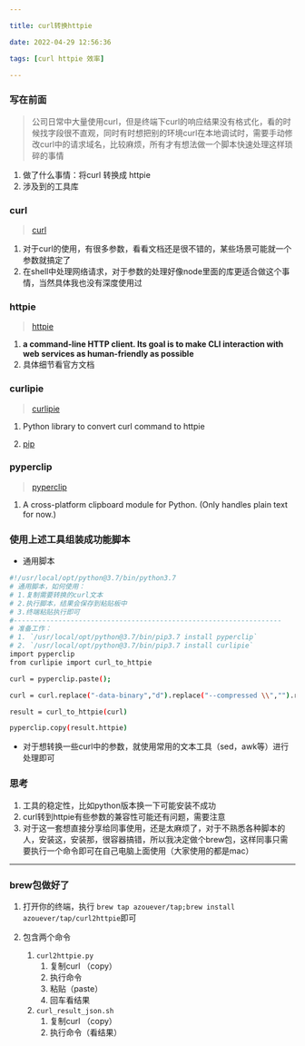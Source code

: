 ```yaml
---

title: curl转换httpie

date: 2022-04-29 12:56:36

tags: [curl httpie 效率]

---
```


### 写在前面

> 公司日常中大量使用curl，但是终端下curl的响应结果没有格式化，看的时候找字段很不直观，同时有时想把别的环境curl在本地调试时，需要手动修改curl中的请求域名，比较麻烦，所有才有想法做一个脚本快速处理这样琐碎的事情

1. 做了什么事情：将curl 转换成 httpie
1. 涉及到的工具库


### curl

>[curl](https://curl.se )

1. 对于curl的使用，有很多参数，看看文档还是很不错的，某些场景可能就一个参数就搞定了
2. 在shell中处理网络请求，对于参数的处理好像node里面的库更适合做这个事情，当然具体我也没有深度使用过

### httpie

> [httpie]( https://httpie.io)

1. **a command-line HTTP client. Its goal is to make CLI interaction with web services as human-friendly as possible**
1. 具体细节看官方文档

### curlipie

> [curlipie](https://github.com/hongquan/CurliPie)

1. Python library to convert curl command to httpie

2. [pip]( https://pypi.org/project/curlipie)

### pyperclip

> [pyperclip](https://pypi.org/project/pyperclip)

1. A cross-platform clipboard module for Python. (Only handles plain text for now.)

### 使用上述工具组装成功能脚本

- 通用脚本

```bash
#!/usr/local/opt/python@3.7/bin/python3.7
# 通用脚本，如何使用：
# 1.复制需要转换的curl文本
# 2.执行脚本，结果会保存到粘贴板中
# 3.终端粘贴执行即可
#------------------------------------------------------------------
# 准备工作：
# 1. `/usr/local/opt/python@3.7/bin/pip3.7 install pyperclip`
# 2. `/usr/local/opt/python@3.7/bin/pip3.7 install curlipie`
import pyperclip
from curlipie import curl_to_httpie

curl = pyperclip.paste();

curl = curl.replace("-data-binary","d").replace("--compressed \\","").replace("--insecure","").replace("iPhone","IPHONE");

result = curl_to_httpie(curl)

pyperclip.copy(result.httpie)

```

- 对于想转换一些curl中的参数，就使用常用的文本工具（sed，awk等）进行处理即可

### 思考

1. 工具的稳定性，比如python版本换一下可能安装不成功
2. curl转到httpie有些参数的兼容性可能还有问题，需要注意
3. 对于这一套想直接分享给同事使用，还是太麻烦了，对于不熟悉各种脚本的人，安装这，安装那，很容器搞错，所以我决定做个brew包，这样同事只需要执行一个命令即可在自己电脑上面使用（大家使用的都是mac）

------

### brew包做好了

1. 打开你的终端，执行 `brew tap azouever/tap;brew install azouever/tap/curl2httpie`即可

2. 包含两个命令

   1. `curl2httpie.py`
      1. 复制curl （copy）
      2. 执行命令
      3. 粘贴（paste）
      4. 回车看结果
   2. `curl_result_json.sh`
      1. 复制curl （copy）
      2. 执行命令（看结果）

   